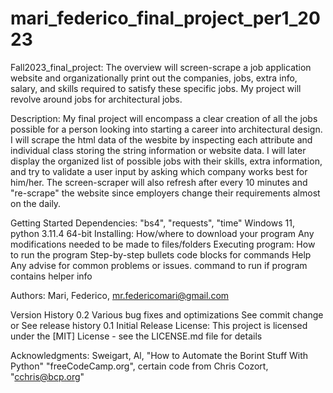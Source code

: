 # mari_federico_final_project_per1_2023

Fall2023_final_project:
The overview will screen-scrape a job application website and organizationally print out the companies, jobs, extra info, salary, and skills required to satisfy these specific jobs. My project will revolve around jobs for architectural jobs.

Description:
My final project will encompass a clear creation of all the jobs possible for a person looking into starting a career into architectural design. I will scrape the html data of the wesbite by inspecting each attribute and individual class storing the string information or website data. I will later display the organized list of possible jobs with their skills, extra information, and try to validate a user input by asking which company works best for him/her. The screen-scraper will also refresh after every 10 minutes and "re-scrape" the website since employers change their requirements almost on the daily.

Getting Started
Dependencies: 
"bs4", "requests", "time"
Windows 11, python 3.11.4 64-bit
Installing:
How/where to download your program
Any modifications needed to be made to files/folders
Executing program:
How to run the program
Step-by-step bullets
code blocks for commands
Help
Any advise for common problems or issues.
command to run if program contains helper info

Authors:
Mari, Federico, mr.federicomari@gmail.com

Version History
0.2
Various bug fixes and optimizations
See commit change or See release history
0.1
Initial Release
License:
This project is licensed under the [MIT] License - see the LICENSE.md file for details

Acknowledgments:
Sweigart, Al, "How to Automate the Borint Stuff With Python"
"freeCodeCamp.org", certain code from Chris Cozort, "cchris@bcp.org"